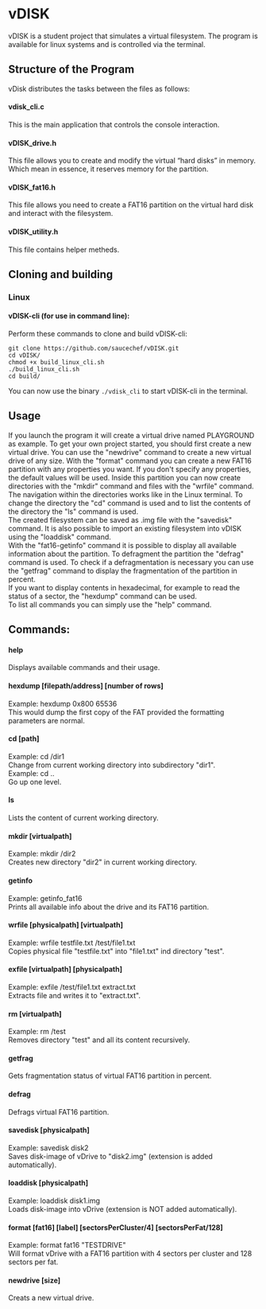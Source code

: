 # vDISK
vDISK is a student project that simulates a virtual filesystem.
The program is available for linux systems and is controlled via the terminal.

## Structure of the Program
vDisk distributes the tasks between the files as follows:

#### vdisk_cli.c
This is the main application that controls the console interaction.

#### vDISK_drive.h 
This file allows you to create and modify the virtual “hard disks” in memory. Which mean in  essence, it reserves memory for the partition.

#### vDISK_fat16.h 
This file allows you need to create a FAT16 partition on the virtual hard disk and interact with the filesystem.

#### vDISK_utility.h 
This file contains helper metheds.

## Cloning and building
### Linux 
#### vDISK-cli (for use in command line):
Perform these commands to clone and build vDISK-cli:
```
git clone https://github.com/saucechef/vDISK.git
cd vDISK/
chmod +x build_linux_cli.sh
./build_linux_cli.sh
cd build/
```
You can now use the binary `./vdisk_cli` to start vDISK-cli in the terminal.

## Usage
If you launch the program it will create a virtual drive named PLAYGROUND as example. To get your own project started, you should first create a new virtual drive. You can use the "newdrive" command to create a new virtual drive of any size. With the "format" command you can create a new FAT16 partition with any properties you want.  If you don't specify any properties, the default values will be used. Inside this partition you can now create directories with the "mkdir" command and files with the "wrfile" command. <br>
The navigation within the directories works like in the Linux terminal. To change the directory the "cd" command is used and to list the contents of the directory the "ls" command is used. <br>
The created filesystem can be saved as .img file with the "savedisk" command. It is also possible to import an existing filesystem into vDISK using the "loaddisk" command. <br>
With the "fat16-getinfo" command it is possible to display all available information about the partition. To defragment the partition the "defrag" command is used. To check if a defragmentation is necessary you can use the "getfrag" command to display the fragmentation of the partition in percent. <br>
If you want to display contents in hexadecimal, for example to read the status of a sector, the "hexdump" command can be used. <br>
To list all commands you can simply use the "help" command.


## Commands:
#### help
Displays available commands and their usage.
#### hexdump [filepath/address] [number of rows]
Example: hexdump 0x800 65536 <br> This would dump the first copy of the FAT provided the formatting parameters are normal.
#### cd [path]
Example: cd /dir1 <br> Change from current working directory into subdirectory "dir1". <br>
Example: cd .. <br> Go up one level.
#### ls
Lists the content of current working directory.
#### mkdir [virtualpath]
Example: mkdir /dir2 <br> Creates new directory "dir2" in current working directory.
#### getinfo
Example: getinfo_fat16 <br> Prints all available info about the drive and its FAT16 partition. 
#### wrfile [physicalpath] [virtualpath]
Example: wrfile testfile.txt /test/file1.txt <br> Copies physical file "testfile.txt" into "file1.txt" ind directory "test".
#### exfile [virtualpath] [physicalpath]
Example: exfile /test/file1.txt extract.txt <br> Extracts file and writes it to "extract.txt".
#### rm [virtualpath]
Example: rm     /test <br> Removes directory "test" and all its content recursively.
#### getfrag
Gets fragmentation status of virtual FAT16 partition in percent.
#### defrag
Defrags virtual FAT16 partition.
#### savedisk [physicalpath]
Example: savedisk disk2 <br> Saves disk-image of vDrive to "disk2.img" (extension is added automatically).
#### loaddisk [physicalpath]
Example: loaddisk disk1.img <br> Loads disk-image into vDrive (extension is NOT added automatically).
#### format [fat16] [label] [sectorsPerCluster/4] [sectorsPerFat/128]
Example: format fat16 "TESTDRIVE" <br> Will format vDrive with a FAT16 partition with 4 sectors per cluster and 128 sectors per fat.
#### newdrive [size]
Creats a new virtual drive.

